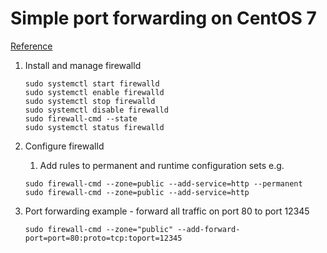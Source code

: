 # Simple port forwarding on CentOS 7

[Reference](https://www.linode.com/docs/security/firewalls/introduction-to-firewalld-on-centos/)

1. Install and manage firewalld

   ```shell
   sudo systemctl start firewalld
   sudo systemctl enable firewalld
   sudo systemctl stop firewalld
   sudo systemctl disable firewalld
   sudo firewall-cmd --state
   sudo systemctl status firewalld
   ```

1. Configure firewalld

   1. Add rules to permanent and runtime configuration sets e.g.

   ```shell
   sudo firewall-cmd --zone=public --add-service=http --permanent
   sudo firewall-cmd --zone=public --add-service=http
   ```

1. Port forwarding example - forward all traffic on port 80 to port 12345

   ```shell
   sudo firewall-cmd --zone="public" --add-forward-port=port=80:proto=tcp:toport=12345
   ```
